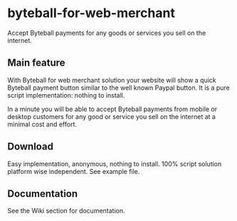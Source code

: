 # byteball-for-web-merchant
Accept Byteball payments for any goods or services you sell on the internet.

## Main feature
With Byteball for web merchant solution your website will show a quick Byteball payment button similar to the well known Paypal button. It is a pure script implementation: nothing to install.

In a minute you will be able to accept Byteball payments from mobile or desktop customers for any good or service you sell on the internet at a minimal cost and effort.

## Download
Easy implementation, anonymous, nothing to install. 100% script solution platform wise independent.
See example file.

## Documentation
See the Wiki section for documentation.


